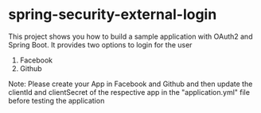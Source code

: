 # spring-security-external-login
This project shows you how to build a sample application with OAuth2 and Spring Boot. It provides two options to login for the user
1. Facebook 
2. Github

Note: Please create your App in Facebook and Github and then update the clientId and clientSecret of the respective app in the "application.yml" 
file before testing the application
